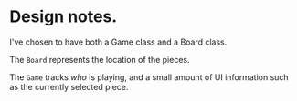 # Design notes.

I've chosen to have both a Game class and a Board class.

The `Board` represents the location of the pieces.

The `Game` tracks *who* is playing, and a small amount of UI information such as 
the currently selected piece.